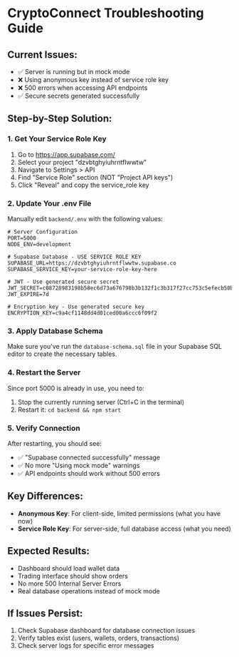 # CryptoConnect Troubleshooting Guide

## Current Issues:
- ✅ Server is running but in mock mode
- ❌ Using anonymous key instead of service role key
- ❌ 500 errors when accessing API endpoints
- ✅ Secure secrets generated successfully

## Step-by-Step Solution:

### 1. Get Your Service Role Key
1. Go to https://app.supabase.com/
2. Select your project "dzvbtghyiuhrntflwwtw"
3. Navigate to Settings > API
4. Find "Service Role" section (NOT "Project API keys")
5. Click "Reveal" and copy the service_role key

### 2. Update Your .env File
Manually edit `backend/.env` with the following values:

```
# Server Configuration
PORT=5000
NODE_ENV=development

# Supabase Database - USE SERVICE ROLE KEY
SUPABASE_URL=https://dzvbtghyiuhrntflwwtw.supabase.co
SUPABASE_SERVICE_KEY=your-service-role-key-here

# JWT - Use generated secure secret
JWT_SECRET=c08728983198b58ec6d73a676798b3b132f1c3b317f27cc753c5efecb50b1d65
JWT_EXPIRE=7d

# Encryption key - Use generated secure key
ENCRYPTION_KEY=c9a4cf1148dd4d01ced00a6ccc6f09f2
```

### 3. Apply Database Schema
Make sure you've run the `database-schema.sql` file in your Supabase SQL editor to create the necessary tables.

### 4. Restart the Server
Since port 5000 is already in use, you need to:
1. Stop the currently running server (Ctrl+C in the terminal)
2. Restart it: `cd backend && npm start`

### 5. Verify Connection
After restarting, you should see:
- ✅ "Supabase connected successfully" message
- ✅ No more "Using mock mode" warnings
- ✅ API endpoints should work without 500 errors

## Key Differences:
- **Anonymous Key**: For client-side, limited permissions (what you have now)
- **Service Role Key**: For server-side, full database access (what you need)

## Expected Results:
- Dashboard should load wallet data
- Trading interface should show orders
- No more 500 Internal Server Errors
- Real database operations instead of mock mode

## If Issues Persist:
1. Check Supabase dashboard for database connection issues
2. Verify tables exist (users, wallets, orders, transactions)
3. Check server logs for specific error messages
